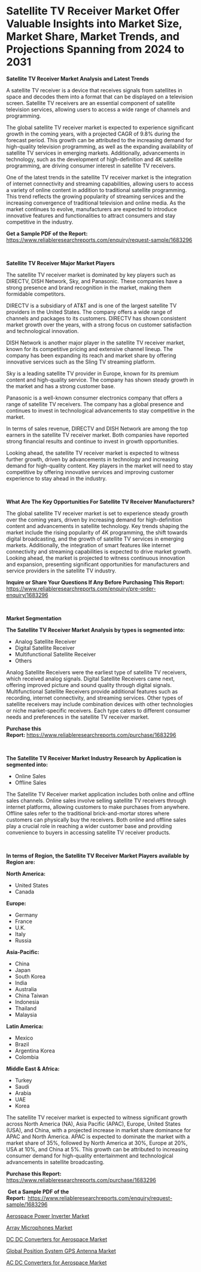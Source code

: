 <p><h1>Satellite TV Receiver Market Offer Valuable Insights into Market Size, Market Share, Market Trends, and Projections Spanning from 2024 to 2031</h1></p><p><strong>Satellite TV Receiver Market Analysis and Latest Trends</strong></p>
<p><p>A satellite TV receiver is a device that receives signals from satellites in space and decodes them into a format that can be displayed on a television screen. Satellite TV receivers are an essential component of satellite television services, allowing users to access a wide range of channels and programming.</p><p>The global satellite TV receiver market is expected to experience significant growth in the coming years, with a projected CAGR of 9.8% during the forecast period. This growth can be attributed to the increasing demand for high-quality television programming, as well as the expanding availability of satellite TV services in emerging markets. Additionally, advancements in technology, such as the development of high-definition and 4K satellite programming, are driving consumer interest in satellite TV receivers.</p><p>One of the latest trends in the satellite TV receiver market is the integration of internet connectivity and streaming capabilities, allowing users to access a variety of online content in addition to traditional satellite programming. This trend reflects the growing popularity of streaming services and the increasing convergence of traditional television and online media. As the market continues to evolve, manufacturers are expected to introduce innovative features and functionalities to attract consumers and stay competitive in the industry.</p></p>
<p><strong>Get a Sample PDF of the Report:&nbsp;</strong> <a href="https://www.reliableresearchreports.com/enquiry/request-sample/1683296">https://www.reliableresearchreports.com/enquiry/request-sample/1683296</a></p>
<p>&nbsp;</p>
<p><strong>Satellite TV Receiver Major Market Players</strong></p>
<p><p>The satellite TV receiver market is dominated by key players such as DIRECTV, DISH Network, Sky, and Panasonic. These companies have a strong presence and brand recognition in the market, making them formidable competitors. </p><p>DIRECTV is a subsidiary of AT&T and is one of the largest satellite TV providers in the United States. The company offers a wide range of channels and packages to its customers. DIRECTV has shown consistent market growth over the years, with a strong focus on customer satisfaction and technological innovation. </p><p>DISH Network is another major player in the satellite TV receiver market, known for its competitive pricing and extensive channel lineup. The company has been expanding its reach and market share by offering innovative services such as the Sling TV streaming platform.</p><p>Sky is a leading satellite TV provider in Europe, known for its premium content and high-quality service. The company has shown steady growth in the market and has a strong customer base.</p><p>Panasonic is a well-known consumer electronics company that offers a range of satellite TV receivers. The company has a global presence and continues to invest in technological advancements to stay competitive in the market.</p><p>In terms of sales revenue, DIRECTV and DISH Network are among the top earners in the satellite TV receiver market. Both companies have reported strong financial results and continue to invest in growth opportunities.</p><p>Looking ahead, the satellite TV receiver market is expected to witness further growth, driven by advancements in technology and increasing demand for high-quality content. Key players in the market will need to stay competitive by offering innovative services and improving customer experience to stay ahead in the industry.</p></p>
<p>&nbsp;</p>
<p><strong>What Are The Key Opportunities For Satellite TV Receiver Manufacturers?</strong></p>
<p><p>The global satellite TV receiver market is set to experience steady growth over the coming years, driven by increasing demand for high-definition content and advancements in satellite technology. Key trends shaping the market include the rising popularity of 4K programming, the shift towards digital broadcasting, and the growth of satellite TV services in emerging markets. Additionally, the integration of smart features like internet connectivity and streaming capabilities is expected to drive market growth. Looking ahead, the market is projected to witness continuous innovation and expansion, presenting significant opportunities for manufacturers and service providers in the satellite TV industry.</p></p>
<p><strong>Inquire or Share Your Questions If Any Before Purchasing This Report:</strong> <a href="https://www.reliableresearchreports.com/enquiry/pre-order-enquiry/1683296">https://www.reliableresearchreports.com/enquiry/pre-order-enquiry/1683296</a></p>
<p>&nbsp;</p>
<p><strong>Market Segmentation</strong></p>
<p><strong>The Satellite TV Receiver Market Analysis by types is segmented into:</strong></p>
<p><ul><li>Analog Satellite Receiver</li><li>Digital Satellite Receiver</li><li>Multifunctional Satellite Receiver</li><li>Others</li></ul></p>
<p><p>Analog Satellite Receivers were the earliest type of satellite TV receivers, which received analog signals. Digital Satellite Receivers came next, offering improved picture and sound quality through digital signals. Multifunctional Satellite Receivers provide additional features such as recording, internet connectivity, and streaming services. Other types of satellite receivers may include combination devices with other technologies or niche market-specific receivers. Each type caters to different consumer needs and preferences in the satellite TV receiver market.</p></p>
<p><strong>Purchase this Report:&nbsp;</strong><a href="https://www.reliableresearchreports.com/purchase/1683296">https://www.reliableresearchreports.com/purchase/1683296</a></p>
<p>&nbsp;</p>
<p><strong>The Satellite TV Receiver Market Industry Research by Application is segmented into:</strong></p>
<p><ul><li>Online Sales</li><li>Offline Sales</li></ul></p>
<p><p>The Satellite TV Receiver market application includes both online and offline sales channels. Online sales involve selling satellite TV receivers through internet platforms, allowing customers to make purchases from anywhere. Offline sales refer to the traditional brick-and-mortar stores where customers can physically buy the receivers. Both online and offline sales play a crucial role in reaching a wider customer base and providing convenience to buyers in accessing satellite TV receiver products.</p></p>
<p>&nbsp;</p>
<p><strong>In terms of Region, the Satellite TV Receiver Market Players available by Region are:</strong></p>
<p>
    <p> <strong> North America: </strong>
        <ul>
            <li>United States</li>
            <li>Canada</li>
        </ul>
        </p> 
    <p> <strong> Europe: </strong>
        <ul>
            <li>Germany</li>
            <li>France</li>
            <li>U.K.</li>
            <li>Italy</li>
            <li>Russia</li>
        </ul>
        </p> 
    <p> <strong> Asia-Pacific: </strong>
        <ul>
            <li>China</li>
            <li>Japan</li>
            <li>South Korea</li>
            <li>India</li>
            <li>Australia</li>
            <li>China Taiwan</li>
            <li>Indonesia</li>
            <li>Thailand</li>
            <li>Malaysia</li>
        </ul>
        </p> 
    <p> <strong> Latin America: </strong>
        <ul>
            <li>Mexico</li>
            <li>Brazil</li>
            <li>Argentina Korea</li>
            <li>Colombia</li>
        </ul>
        </p> 
    <p> <strong> Middle East & Africa: </strong>
        <ul>
            <li>Turkey</li>
            <li>Saudi</li>
            <li>Arabia</li>
            <li>UAE</li>
            <li>Korea</li>
        </ul>
    </p>
    </p>
<p><p>The satellite TV receiver market is expected to witness significant growth across North America (NA), Asia Pacific (APAC), Europe, United States (USA), and China, with a projected increase in market share dominance for APAC and North America. APAC is expected to dominate the market with a market share of 35%, followed by North America at 30%, Europe at 20%, USA at 10%, and China at 5%. This growth can be attributed to increasing consumer demand for high-quality entertainment and technological advancements in satellite broadcasting.</p></p>
<p><strong>Purchase this Report: </strong><a href="https://www.reliableresearchreports.com/purchase/1683296">https://www.reliableresearchreports.com/purchase/1683296</a></p>
<p>&nbsp;<strong>Get a Sample PDF of the Report:&nbsp;&nbsp;</strong><a href="https://www.reliableresearchreports.com/enquiry/request-sample/1683296">https://www.reliableresearchreports.com/enquiry/request-sample/1683296</a></p>
<p><strong></strong></p>
<p><p><a href="https://medium.com/@lealemke/aerospace-power-inverter-market-analysis-its-cagr-market-segmentation-and-global-industry-6250c2afe9af">Aerospace Power Inverter Market</a></p><p><a href="https://github.com/prosalinda88/Market-Research-Report-List-3/blob/main/array-microphones-market.md">Array Microphones Market</a></p><p><a href="https://medium.com/@lealemke/dc-dc-converters-for-aerospace-market-insight-market-trends-growth-forecasted-from-2024-to-2031-cf092b017a2d">DC DC Converters for Aerospace Market</a></p><p><a href="https://medium.com/@lealemke/global-position-system-gps-antenna-market-size-market-outlook-and-market-forecast-2024-to-2031-1ac5e8c3f74b">Global Position System GPS Antenna Market</a></p><p><a href="https://medium.com/@lealemke/ac-dc-converters-for-aerospace-market-the-key-to-successful-business-strategy-forecast-till-2031-2c3043fb2aa6">AC DC Converters for Aerospace Market</a></p></p>
